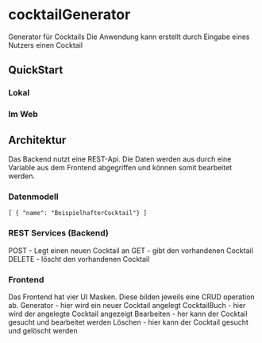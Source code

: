 # cocktailGenerator
Generator für Cocktails
Die Anwendung kann erstellt durch Eingabe eines Nutzers einen Cocktail

## QuickStart
### Lokal


### Im Web


## Architektur
Das Backend nutzt eine REST-Api. Die Daten werden aus durch eine Variable aus dem Frontend abgegriffen und können somit bearbeitet werden.

### Datenmodell
``
[
  { "name": "BeispielhafterCocktail"}
]
``

### REST Services (Backend)
POST - Legt einen neuen Cocktail an
GET - gibt den vorhandenen Cocktail
DELETE - löscht den vorhandenen Cocktail

### Frontend
Das Frontend hat vier UI Masken. Diese bilden jeweils eine CRUD operation ab.
Generator - hier wird ein neuer Cocktail angelegt
CocktailBuch - hier wird der angelegte Cocktail angezeigt
Bearbeiten - her kann der Cocktail gesucht und bearbeitet werden
Löschen - hier kann der Cocktail gesucht und gelöscht werden

